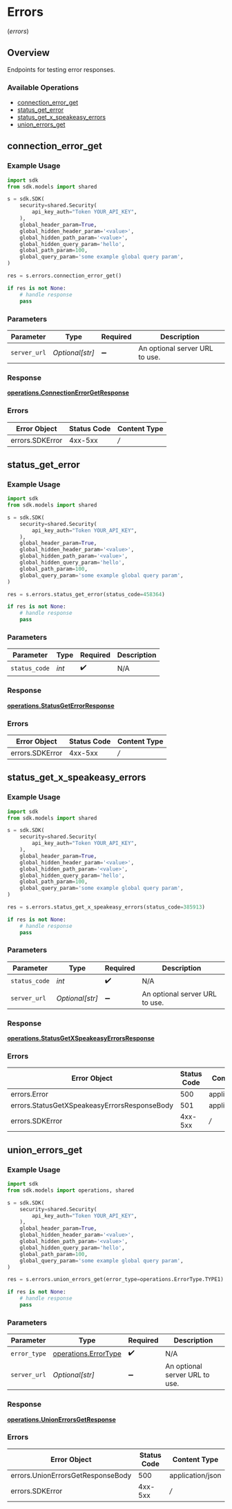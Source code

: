 # Errors
(*errors*)

## Overview

Endpoints for testing error responses.

### Available Operations

* [connection_error_get](#connection_error_get)
* [status_get_error](#status_get_error)
* [status_get_x_speakeasy_errors](#status_get_x_speakeasy_errors)
* [union_errors_get](#union_errors_get)

## connection_error_get

### Example Usage

```python
import sdk
from sdk.models import shared

s = sdk.SDK(
    security=shared.Security(
        api_key_auth="Token YOUR_API_KEY",
    ),
    global_header_param=True,
    global_hidden_header_param='<value>',
    global_hidden_path_param='<value>',
    global_hidden_query_param='hello',
    global_path_param=100,
    global_query_param='some example global query param',
)

res = s.errors.connection_error_get()

if res is not None:
    # handle response
    pass

```

### Parameters

| Parameter                      | Type                           | Required                       | Description                    |
| ------------------------------ | ------------------------------ | ------------------------------ | ------------------------------ |
| `server_url`                   | *Optional[str]*                | :heavy_minus_sign:             | An optional server URL to use. |


### Response

**[operations.ConnectionErrorGetResponse](../../models/operations/connectionerrorgetresponse.md)**
### Errors

| Error Object    | Status Code     | Content Type    |
| --------------- | --------------- | --------------- |
| errors.SDKError | 4xx-5xx         | */*             |

## status_get_error

### Example Usage

```python
import sdk
from sdk.models import shared

s = sdk.SDK(
    security=shared.Security(
        api_key_auth="Token YOUR_API_KEY",
    ),
    global_header_param=True,
    global_hidden_header_param='<value>',
    global_hidden_path_param='<value>',
    global_hidden_query_param='hello',
    global_path_param=100,
    global_query_param='some example global query param',
)

res = s.errors.status_get_error(status_code=458364)

if res is not None:
    # handle response
    pass

```

### Parameters

| Parameter          | Type               | Required           | Description        |
| ------------------ | ------------------ | ------------------ | ------------------ |
| `status_code`      | *int*              | :heavy_check_mark: | N/A                |


### Response

**[operations.StatusGetErrorResponse](../../models/operations/statusgeterrorresponse.md)**
### Errors

| Error Object    | Status Code     | Content Type    |
| --------------- | --------------- | --------------- |
| errors.SDKError | 4xx-5xx         | */*             |

## status_get_x_speakeasy_errors

### Example Usage

```python
import sdk
from sdk.models import shared

s = sdk.SDK(
    security=shared.Security(
        api_key_auth="Token YOUR_API_KEY",
    ),
    global_header_param=True,
    global_hidden_header_param='<value>',
    global_hidden_path_param='<value>',
    global_hidden_query_param='hello',
    global_path_param=100,
    global_query_param='some example global query param',
)

res = s.errors.status_get_x_speakeasy_errors(status_code=385913)

if res is not None:
    # handle response
    pass

```

### Parameters

| Parameter                      | Type                           | Required                       | Description                    |
| ------------------------------ | ------------------------------ | ------------------------------ | ------------------------------ |
| `status_code`                  | *int*                          | :heavy_check_mark:             | N/A                            |
| `server_url`                   | *Optional[str]*                | :heavy_minus_sign:             | An optional server URL to use. |


### Response

**[operations.StatusGetXSpeakeasyErrorsResponse](../../models/operations/statusgetxspeakeasyerrorsresponse.md)**
### Errors

| Error Object                                 | Status Code                                  | Content Type                                 |
| -------------------------------------------- | -------------------------------------------- | -------------------------------------------- |
| errors.Error                                 | 500                                          | application/json                             |
| errors.StatusGetXSpeakeasyErrorsResponseBody | 501                                          | application/json                             |
| errors.SDKError                              | 4xx-5xx                                      | */*                                          |

## union_errors_get

### Example Usage

```python
import sdk
from sdk.models import operations, shared

s = sdk.SDK(
    security=shared.Security(
        api_key_auth="Token YOUR_API_KEY",
    ),
    global_header_param=True,
    global_hidden_header_param='<value>',
    global_hidden_path_param='<value>',
    global_hidden_query_param='hello',
    global_path_param=100,
    global_query_param='some example global query param',
)

res = s.errors.union_errors_get(error_type=operations.ErrorType.TYPE1)

if res is not None:
    # handle response
    pass

```

### Parameters

| Parameter                                                    | Type                                                         | Required                                                     | Description                                                  |
| ------------------------------------------------------------ | ------------------------------------------------------------ | ------------------------------------------------------------ | ------------------------------------------------------------ |
| `error_type`                                                 | [operations.ErrorType](../../models/operations/errortype.md) | :heavy_check_mark:                                           | N/A                                                          |
| `server_url`                                                 | *Optional[str]*                                              | :heavy_minus_sign:                                           | An optional server URL to use.                               |


### Response

**[operations.UnionErrorsGetResponse](../../models/operations/unionerrorsgetresponse.md)**
### Errors

| Error Object                      | Status Code                       | Content Type                      |
| --------------------------------- | --------------------------------- | --------------------------------- |
| errors.UnionErrorsGetResponseBody | 500                               | application/json                  |
| errors.SDKError                   | 4xx-5xx                           | */*                               |
